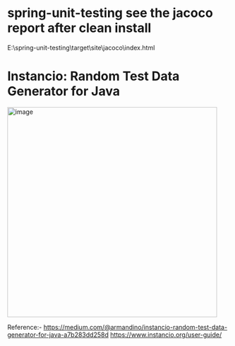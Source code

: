 # spring-unit-testing see the jacoco report after clean install
E:\spring-unit-testing\target\site\jacoco\index.html
# Instancio: Random Test Data Generator for Java
<img width="475" alt="image" src="https://user-images.githubusercontent.com/13211309/201267871-532edb67-780f-4293-8855-c806efc9d35c.png">

Reference:- https://medium.com/@armandino/instancio-random-test-data-generator-for-java-a7b283dd258d
https://www.instancio.org/user-guide/
